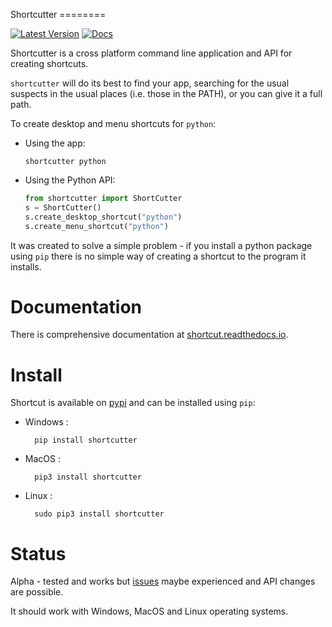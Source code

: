 Shortcutter ========

[![Latest Version](https://badge.fury.io/py/shortcut.svg)](https://badge.fury.io/py/bluedot)
[![Docs](https://readthedocs.org/projects/shortcut/badge/)](https://readthedocs.org/projects/shortcut/)

Shortcutter is a cross platform command line application and API for creating shortcuts.

`shortcutter` will do its best to find your app, searching for the usual suspects in the usual places (i.e. those in the PATH), or you can give it a full path.

To create desktop and menu shortcuts for `python`:

-   Using the app:

        shortcutter python

-   Using the Python API:
    ```py
    from shortcutter import ShortCutter
    s = ShortCutter()
    s.create_desktop_shortcut("python")
    s.create_menu_shortcut("python")
    ```

It was created to solve a simple problem - if you install a python
package using `pip` there is no simple way of creating a shortcut to the
program it installs.

Documentation
=============

There is comprehensive documentation at [shortcut.readthedocs.io](https://shortcut.readthedocs.io).

Install
=======

Shortcut is available on
[pypi](https://pypi.python.org/pypi/shortcutter) and can be installed using `pip`:

- Windows :

        pip install shortcutter

- MacOS :

        pip3 install shortcutter

- Linux :

        sudo pip3 install shortcutter

Status
======

Alpha - tested and works but
[issues](https://github.com/kiwi0fruit/shortcutter/issues) maybe
experienced and API changes are possible.

It should work with Windows, MacOS and Linux operating systems.
